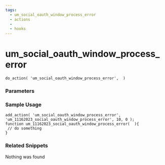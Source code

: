 ```yaml
---
tags: 
  - um_social_oauth_window_process_error
  - actions
  - 
  - hooks
---
```

# um\_social\_oauth\_window\_process\_error

``` php:no-line-numbers
do_action( 'um_social_oauth_window_process_error',  )
```
<div class='hook-sep'></div>

### Parameters

<div class='hook-sep'></div>



### Sample Usage

``` php:no-line-numbers
add_action( 'um_social_oauth_window_process_error', 'um_11162023_social_oauth_window_process_error', 10, 0 );
function um_11162023_social_oauth_window_process_error(  ){
 // do something
}
```
<div class='hook-sep'></div>



### Related Snippets

Nothing was found

